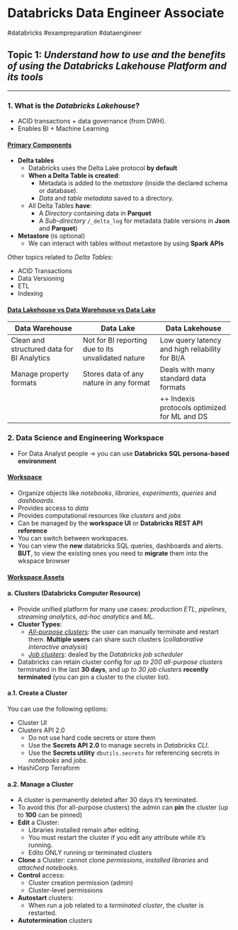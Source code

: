 # Databricks Data Engineer Associate
#databricks #exampreparation #dataengineer

## Topic 1: *Understand how to use and the benefits of using the Databricks Lakehouse Platform and its tools*
- - - -
### 1. What is the *Databricks Lakehouse*?

- ACID transactions + data governance (from DWH).
- Enables BI + Machine Learning

#### <ins>Primary Components</ins>
- **Delta tables**
    - Databricks uses the Delta Lake protocol **by default**
    - **When a Delta Table is created**:
        - Metadata is added to the *metastore* (inside the declared schema or database).
        - *Data* and *table metadata* saved to a directory.
    - All Delta Tables **have**:
        - A *Directory* containing data in **Parquet**
        - A *Sub-directory* `/_delta_log` for metadata (table versions in **Json** and **Parquet**)
- **Metastore** (is optional)
    - We can interact with tables without metastore by using **Spark APIs**

Other topics related to *Delta Tables*:
- ACID Transactions
- Data Versioning
- ETL
- Indexing

#### <ins>Data Lakehouse vs Data Warehouse vs Data Lake</ins>
| Data Warehouse  | Data Lake  | Data Lakehouse  |
|---|---|---|
| Clean and structured data for BI Analytics  | Not for BI reporting due to its unvalidated nature  |  Low query latency and high reliability for BI/A |
|  Manage property formats | Stores data of any nature in any format  | Deals with many standard data formats  |
|   |   | ++ Indexis protocols optimized for ML and DS |

### 2. Data Science and Engineering Workspace

- For Data Analyst people -> you can use **Databricks SQL persona-based environment**

#### <ins>Workspace</ins>
- Organize objects like *notebooks*, *libraries*, *experiments*, *queries* and *dashboards*.
- Provides access to *data*
- Provides computational resources like *clusters* and *jobs*
- Can be managed by the **workspace UI** or **Databricks REST API reference**
- You can switch between workspaces.
- You can view the **new** databricks SQL queries, dashboards and alerts. **BUT**, to view the existing ones you need to **migrate** them into the wkspace browser

#### <ins>Workspace Assets</ins>

#### a. Clusters (Databricks Computer Resource)
- Provide unified platform for many use cases: *production ETL*, *pipelines*, *streaming analytics*, *ad-hoc analytics* and *ML*.
- **Cluster Types**:
    - <ins>*All-purpose clusters*</ins>: the user can manually terminate and restart them. **Multiple users** can share such clusters (*collaborative interactive analysis*)
    - <ins>*Job clusters*</ins>: dealed by the *Databricks job scheduler*
- Databricks can retain cluster config for *up to 200 all-purpose clusters* terminated in the last **30 days**, and *up to 30 job clusters* **recently terminated** (you can pin a cluster to the cluster list).

#### a.1. Create a Cluster
You can use the following options:
- Cluster UI
- Clusters API 2.0
    - Do not use hard code secrets or store them
    - Use the **Secrets API 2.0** to manage secrets in *Databricks CLI*.
    - Use the **Secrets utility** `dbutils.secrets` for referencing secrets in *notebooks* and *jobs*.
- HashiCorp Terraform

#### a.2. Manage a Cluster
* A cluster is permanently deleted after 30 days it’s terminated.
* To avoid this (for all-purpose clusters) the admin can **pin** the cluster (up to **100** can be pinned)
* **Edit** a Cluster:
	* Libraries installed remain after editing.
	* You must restart the cluster if you edit any attribute while it’s running.
	* Edito ONLY running or terminated clusters
* **Clone** a Cluster: cannot clone *permissions*, *installed libraries* and *attached notebooks*.
* **Control** access:
	* Cluster creation permission (admin)
	* Cluster-level permissions
* **Autostart** clusters:
	* When run a job related to a *terminated cluster*, the cluster is restarted.
* **Autotermination** clusters
